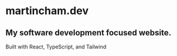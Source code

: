 # martincham.dev

## My software development focused website.

Built with React, TypeScript, and Tailwind
